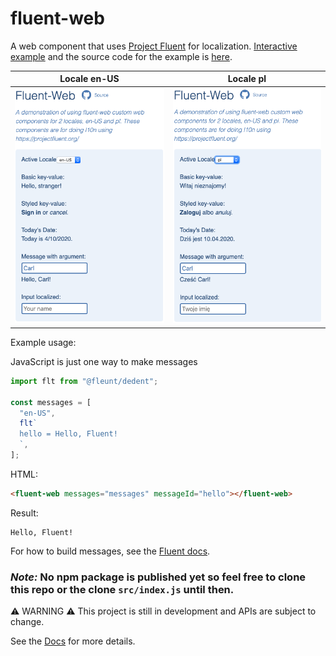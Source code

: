 # fluent-web

A web component that uses [Project Fluent](https://projectfluent.org/) for localization. [Interactive example](https://wolfadex.github.io/fluent-web/) and the source code for the example is [here](./src).

| Locale en-US                                            | Locale pl                                         |
| ------------------------------------------------------- | ------------------------------------------------- |
| ![example result locale en-US](./screen_shot_en-us.png) | ![example result locale pl](./screen_shot_pl.png) |

Example usage:

JavaScript is just one way to make messages

```js
import flt from "@fleunt/dedent";

const messages = [
  "en-US",
  flt`
  hello = Hello, Fluent!
  `,
];
```

HTML:

```html
<fluent-web messages="messages" messageId="hello"></fluent-web>
```

Result:

```
Hello, Fluent!
```

For how to build messages, see the [Fluent docs](https://github.com/projectfluent/fluent/wiki).

### **_Note:_** No npm package is published yet so feel free to clone this repo or the clone `src/index.js` until then.

⚠️ WARNING ⚠️ This project is still in development and APIs are subject to change.

See the [Docs](./docs/index.md) for more details.
